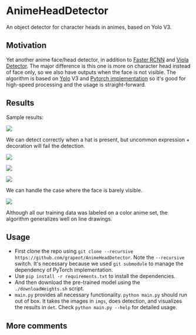 # AnimeHeadDetector
An object detector for character heads in animes, based on Yolo V3.

## Motivation

Yet another anime face/head detector, in addition to [Faster RCNN](https://github.com/qhgz2013/anime-face-detector) and [Viola Detector](https://github.com/nagadomi/lbpcascade_animeface).
The major difference is this one is more on character head instead of face only, so we also have outputs when the face is not visible.
The algorithm is based on [Yolo](https://pjreddie.com/darknet/yolo/) V3 and [Pytorch implementation](https://github.com/ayooshkathuria/pytorch-yolo-v3) so it's good for high-speed processing and the usage is straight-forward.

## Results

Sample results:

![](https://raw.githubusercontent.com/grapeot/AnimeHeadDetector/master/assets/57032.jpg)

We can detect correctly when a hat is present, but uncommon expression + decoration will fail the detection.

![](https://raw.githubusercontent.com/grapeot/AnimeHeadDetector/master/assets/112032.jpg)

![](https://raw.githubusercontent.com/grapeot/AnimeHeadDetector/master/assets/204032.jpg)

![](https://raw.githubusercontent.com/grapeot/AnimeHeadDetector/master/assets/164032.jpg)

We can handle the case where the face is barely visible.

![](https://raw.githubusercontent.com/grapeot/AnimeHeadDetector/master/assets/119032.jpg)

Although all our training data was labeled on a color anime set, the algorithm generalizes well on line drawings.

## Usage

* First clone the repo using `git clone --recursive https://github.com/grapeot/AnimeHeadDetector`. Note the `--recursive` switch. It's necessary because we used `git submodule` to manage the dependency of PyTorch implementation.
* Use `pip install -r requirements.txt` to install the dependencies.
* And then download the pre-trained model using the `./downloadWeights.sh` script.
* `main.py` provides all necessary functionality. `python main.py` should run out of box. It takes the images in `imgs`, does detection, and visualizes the results in `det`. Check `python main.py --help` for detailed usage.

## More comments
